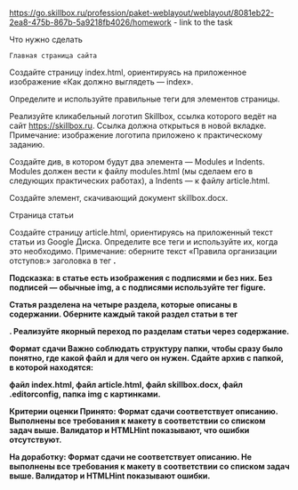 https://go.skillbox.ru/profession/paket-weblayout/weblayout/8081eb22-2ea8-475b-867b-5a9218fb4026/homework - link to the task

Что нужно сделать

    Главная страница сайта
Создайте страницу index.html, ориентируясь на приложенное изображение «Как должно выглядеть — index».

Определите и используйте правильные теги для элементов страницы.

Реализуйте кликабельный логотип Skillbox, ссылка которого ведёт на сайт https://skillbox.ru. Ссылка должна открыться в новой вкладке. 
Примечание: изображение логотипа приложено к практическому заданию.

Создайте див, в котором будут два элемента — Modules и Indents. Modules должен вести к файлу modules.html (мы сделаем его в следующих практических работах), а Indents — к файлу article.html.

Создайте элемент, скачивающий документ skillbox.docx.

Страница статьи

Создайте страницу article.html, ориентируясь на приложенный текст статьи из Google Диска. Определите все теги и используйте их, когда это необходимо.
Примечание: оберните текст «Правила организации отступов:» заголовка в тег <b>.

Подсказка: в статье есть изображения с подписями и без них. Без подписей — обычные img, а с подписями используйте тег figure.

Статья разделена на четыре раздела, которые описаны в содержании. Оберните каждый такой раздел статьи в тег <div>.
Реализуйте якорный переход по разделам статьи через содержание.


Формат сдачи
Важно соблюдать структуру папки, чтобы сразу было понятно, где какой файл и для чего он нужен. Сдайте архив с папкой, в которой находятся:

файл index.html,
файл article.html,
файл skillbox.docx,
файл .editorconfig,
папка img с картинками.

Критерии оценки
Принято:
Формат сдачи соответствует описанию.
Выполнены все требования к макету в соответствии со списком задач выше.
Валидатор и HTMLHint показывают, что ошибки отсутствуют.


На доработку:
Формат сдачи не соответствует описанию.
Не выполнены все требования к макету в соответствии со списком задач выше.
Валидатор и HTMLHint показывают ошибки. 
